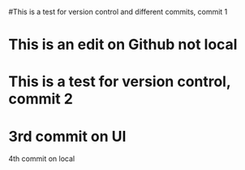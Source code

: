 #This is a test for version control and different commits, commit 1
# This is an edit on Github not local
# This is a test for version control, commit 2
# 3rd commit on UI
4th commit on local
